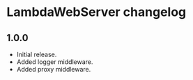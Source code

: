# LambdaWebServer changelog

## 1.0.0

 - Initial release.
 - Added logger middleware.
 - Added proxy middleware.
